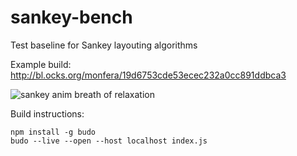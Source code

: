 # sankey-bench
Test baseline for Sankey layouting algorithms

Example build: http://bl.ocks.org/monfera/19d6753cde53ecec232a0cc891ddbca3

![sankey anim breath of relaxation](https://cloud.githubusercontent.com/assets/1548516/23832534/6e62a2fc-0736-11e7-95b0-ff9be624a3dd.gif)

Build instructions:

```
npm install -g budo
budo --live --open --host localhost index.js
```
